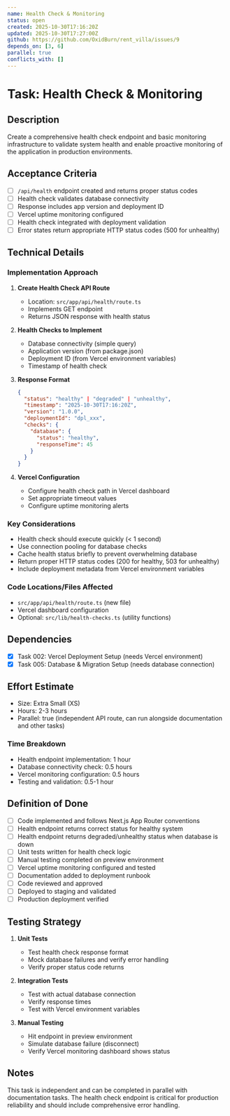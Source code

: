 ```yaml
---
name: Health Check & Monitoring
status: open
created: 2025-10-30T17:16:20Z
updated: 2025-10-30T17:27:00Z
github: https://github.com/OxidBurn/rent_villa/issues/9
depends_on: [3, 6]
parallel: true
conflicts_with: []
---
```


# Task: Health Check & Monitoring

## Description

Create a comprehensive health check endpoint and basic monitoring infrastructure to validate system health and enable proactive monitoring of the application in production environments.

## Acceptance Criteria

- [ ] `/api/health` endpoint created and returns proper status codes
- [ ] Health check validates database connectivity
- [ ] Response includes app version and deployment ID
- [ ] Vercel uptime monitoring configured
- [ ] Health check integrated with deployment validation
- [ ] Error states return appropriate HTTP status codes (500 for unhealthy)

## Technical Details

### Implementation Approach

1. **Create Health Check API Route**
   - Location: `src/app/api/health/route.ts`
   - Implements GET endpoint
   - Returns JSON response with health status

2. **Health Checks to Implement**
   - Database connectivity (simple query)
   - Application version (from package.json)
   - Deployment ID (from Vercel environment variables)
   - Timestamp of health check

3. **Response Format**
   ```json
   {
     "status": "healthy" | "degraded" | "unhealthy",
     "timestamp": "2025-10-30T17:16:20Z",
     "version": "1.0.0",
     "deploymentId": "dpl_xxx",
     "checks": {
       "database": {
         "status": "healthy",
         "responseTime": 45
       }
     }
   }
   ```

4. **Vercel Configuration**
   - Configure health check path in Vercel dashboard
   - Set appropriate timeout values
   - Configure uptime monitoring alerts

### Key Considerations

- Health check should execute quickly (< 1 second)
- Use connection pooling for database checks
- Cache health status briefly to prevent overwhelming database
- Return proper HTTP status codes (200 for healthy, 503 for unhealthy)
- Include deployment metadata from Vercel environment variables

### Code Locations/Files Affected

- `src/app/api/health/route.ts` (new file)
- Vercel dashboard configuration
- Optional: `src/lib/health-checks.ts` (utility functions)

## Dependencies

- [x] Task 002: Vercel Deployment Setup (needs Vercel environment)
- [x] Task 005: Database & Migration Setup (needs database connection)

## Effort Estimate

- Size: Extra Small (XS)
- Hours: 2-3 hours
- Parallel: true (independent API route, can run alongside documentation and other tasks)

### Time Breakdown
- Health endpoint implementation: 1 hour
- Database connectivity check: 0.5 hours
- Vercel monitoring configuration: 0.5 hours
- Testing and validation: 0.5-1 hour

## Definition of Done

- [ ] Code implemented and follows Next.js App Router conventions
- [ ] Health endpoint returns correct status for healthy system
- [ ] Health endpoint returns degraded/unhealthy status when database is down
- [ ] Unit tests written for health check logic
- [ ] Manual testing completed on preview environment
- [ ] Vercel uptime monitoring configured and tested
- [ ] Documentation added to deployment runbook
- [ ] Code reviewed and approved
- [ ] Deployed to staging and validated
- [ ] Production deployment verified

## Testing Strategy

1. **Unit Tests**
   - Test health check response format
   - Mock database failures and verify error handling
   - Verify proper status code returns

2. **Integration Tests**
   - Test with actual database connection
   - Verify response times
   - Test with Vercel environment variables

3. **Manual Testing**
   - Hit endpoint in preview environment
   - Simulate database failure (disconnect)
   - Verify Vercel monitoring dashboard shows status

## Notes

This task is independent and can be completed in parallel with documentation tasks. The health check endpoint is critical for production reliability and should include comprehensive error handling.
